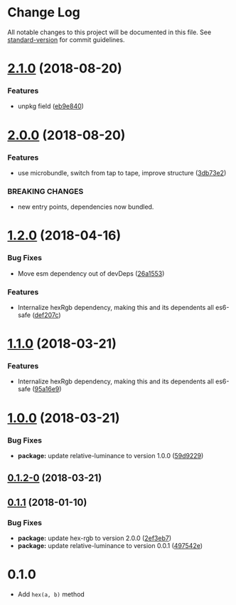 # Change Log

All notable changes to this project will be documented in this file. See [standard-version](https://github.com/conventional-changelog/standard-version) for commit guidelines.

<a name="2.1.0"></a>
# [2.1.0](https://github.com/tmcw/wcag-contrast/compare/v2.0.0...v2.1.0) (2018-08-20)


### Features

* unpkg field ([eb9e840](https://github.com/tmcw/wcag-contrast/commit/eb9e840))



<a name="2.0.0"></a>
# [2.0.0](https://github.com/tmcw/wcag-contrast/compare/v1.2.0...v2.0.0) (2018-08-20)


### Features

* use microbundle, switch from tap to tape, improve structure ([3db73e2](https://github.com/tmcw/wcag-contrast/commit/3db73e2))


### BREAKING CHANGES

* new entry points, dependencies now bundled.



<a name="1.2.0"></a>
# [1.2.0](https://github.com/tmcw/wcag-contrast/compare/v1.0.0...v1.2.0) (2018-04-16)


### Bug Fixes

* Move esm dependency out of devDeps ([26a1553](https://github.com/tmcw/wcag-contrast/commit/26a1553))


### Features

* Internalize hexRgb dependency, making this and its dependents all es6-safe ([def207c](https://github.com/tmcw/wcag-contrast/commit/def207c))



<a name="1.1.0"></a>
# [1.1.0](https://github.com/tmcw/wcag-contrast/compare/v1.0.0...v1.1.0) (2018-03-21)


### Features

* Internalize hexRgb dependency, making this and its dependents all es6-safe ([95a16e9](https://github.com/tmcw/wcag-contrast/commit/95a16e9))



<a name="1.0.0"></a>
# [1.0.0](https://github.com/tmcw/wcag-contrast/compare/v0.1.1...v1.0.0) (2018-03-21)


### Bug Fixes

* **package:** update relative-luminance to version 1.0.0 ([59d9229](https://github.com/tmcw/wcag-contrast/commit/59d9229))



<a name="0.1.2-0"></a>
## [0.1.2-0](https://github.com/tmcw/wcag-contrast/compare/v0.1.1...v0.1.2-0) (2018-03-21)



<a name="0.1.1"></a>
## [0.1.1](https://github.com/tmcw/wcag-contrast/compare/v0.1.0...v0.1.1) (2018-01-10)


### Bug Fixes

* **package:** update hex-rgb to version 2.0.0 ([2ef3eb7](https://github.com/tmcw/wcag-contrast/commit/2ef3eb7))
* **package:** update relative-luminance to version 0.0.1 ([497542e](https://github.com/tmcw/wcag-contrast/commit/497542e))



# 0.1.0

* Add `hex(a, b)` method
